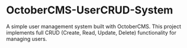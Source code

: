 # OctoberCMS-UserCRUD-System
 A simple user management system built with OctoberCMS. This project implements full CRUD (Create, Read, Update, Delete) functionality for managing users. 
